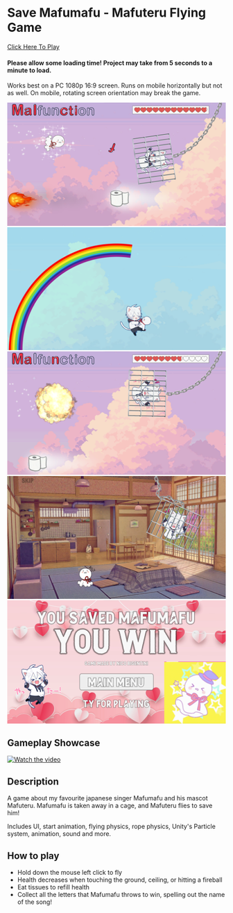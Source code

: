 # Save Mafumafu - Mafuteru Flying Game
<a href="https://lenibi.github.io/Mafuteru-Flying-Game/">Click Here To Play</a>
#### Please allow some loading time! Project may take from 5 seconds to a minute to load. 
Works best on a PC 1080p 16:9 screen. Runs on mobile horizontally but not as well. On mobile, rotating screen orientation may break the game.

<img src="./Images/ss3.png">
<img src="./Images/ss8.png">
<img src="./Images/ss4.png">
<img src="./Images/ss2.png">
<img src="./Images/ss9.png">

## Gameplay Showcase
[![Watch the video](https://yt3.googleusercontent.com/584JjRp5QMuKbyduM_2k5RlXFqHJtQ0qLIPZpwbUjMJmgzZngHcam5JMuZQxyzGMV5ljwJRl0Q=s900-c-k-c0x00ffffff-no-rj)](https://youtu.be/HJl8d4lF8Bg)

## Description

A game about my favourite japanese singer Mafumafu and his mascot Mafuteru. Mafumafu is taken away in a cage, and Mafuteru flies to save him!

Includes UI, start animation, flying physics, rope physics, Unity's Particle system, animation, sound and more.

## How to play

* Hold down the mouse left click to fly
* Health decreases when touching the ground, ceiling, or hitting a fireball
* Eat tissues to refill health
* Collect all the letters that Mafumafu throws to win, spelling out the name of the song!
  
